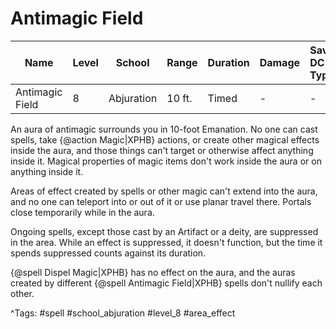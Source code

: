 # Antimagic Field

| Name | Level | School | Range | Duration | Damage | Save DC & Type |
|------|-------|--------|-------|----------|--------|----------------|
| Antimagic Field | 8 | Abjuration | 10 ft. | Timed | - | - |

An aura of antimagic surrounds you in 10-foot Emanation. No one can cast spells, take {@action Magic|XPHB} actions, or create other magical effects inside the aura, and those things can't target or otherwise affect anything inside it. Magical properties of magic items don't work inside the aura or on anything inside it.

Areas of effect created by spells or other magic can't extend into the aura, and no one can teleport into or out of it or use planar travel there. Portals close temporarily while in the aura.

Ongoing spells, except those cast by an Artifact or a deity, are suppressed in the area. While an effect is suppressed, it doesn't function, but the time it spends suppressed counts against its duration.

{@spell Dispel Magic|XPHB} has no effect on the aura, and the auras created by different {@spell Antimagic Field|XPHB} spells don't nullify each other.

^Tags: #spell #school_abjuration #level_8 #area_effect